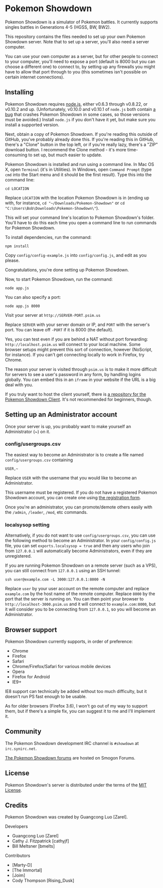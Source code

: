 Pokemon Showdown
========================================================================

Pokemon Showdown is a simulator of Pokemon battles. It currently supports singles battles in Generations 4-5 (HGSS, BW, BW2).

This repository contains the files needed to set up your own Pokemon Showdown server. Note that to set up a server, you'll also need a server computer.

You can use your own computer as a server, but for other people to connect to your computer, you'll need to expose a port (default is 8000 but you can choose a different one) to connect to, by setting up any firewalls you might have to allow that port through to you (this sometimes isn't possible on certain internet connections).


Installing
------------------------------------------------------------------------

Pokemon Showdown requires [node.js][1], either v0.6.3 through v0.8.22, or v0.10.2 and up. (Unfortunately, v0.10.0 and v0.10.1 of `node.js` both contain [a bug][2] that crashes Pokemon Showdown in some cases, so those versions must be avoided.) Install `node.js` if you don't have it yet, but make sure you install a supported version.

Next, obtain a copy of Pokemon Showdown. If you're reading this outside of GitHub, you've probably already done this. If you're reading this in GitHub, there's a "Clone" button in the top left, or if you're really lazy, there's a "ZIP" download button. I recommend the Clone method - it's more time-consuming to set up, but much easier to update.

Pokemon Showdown is installed and run using a command line. In Mac OS X, open `Terminal` (it's in Utilities). In Windows, open `Command Prompt` (type `cmd` into the Start menu and it should be the first result). Type this into the command line:

    cd LOCATION

Replace `LOCATION` with the location Pokemon Showdown is in (ending up with, for instance, `cd "~/Downloads/Pokemon-Showdown"` or `cd "C:\Users\Bob\Downloads\Pokemon-Showdown\"`).

This will set your command line's location to Pokemon Showdown's folder. You'll have to do this each time you open a command line to run commands for Pokemon Showdown.

To install dependencies, run the command:

    npm install

Copy `config/config-example.js` into `config/config.js`, and edit as you please.

Congratulations, you're done setting up Pokemon Showdown.

Now, to start Pokemon Showdown, run the command:

    node app.js

You can also specify a port:

    node app.js 8000

Visit your server at `http://SERVER-PORT.psim.us`

Replace `SERVER` with your server domain or IP, and `PORT` with the server's port. You can leave off `-PORT` if it is 8000 (the default).

Yes, you can test even if you are behind a NAT without port forwarding: `http://localhost.psim.us` will connect to your local machine. Some browser setups might prevent this sort of connection, however (NoScript, for instance). If you can't get connecting locally to work in Firefox, try Chrome.

The reason your server is visited through `psim.us` is to make it more difficult for servers to see a user's password in any form, by handling logins globally. You can embed this in an `iframe` in your website if the URL is a big deal with you.

If you truly want to host the client yourself, there is [a repository for the Pokemon Showdown Client][3]. It's not recommended for beginners, though.

  [1]: http://nodejs.org/
  [2]: https://github.com/joyent/node/pull/5016
  [3]: https://github.com/Zarel/Pokemon-Showdown-Client


Setting up an Administrator account
------------------------------------------------------------------------

Once your server is up, you probably want to make yourself an Administrator (~) on it.

### config/usergroups.csv

The easiest way to become an Administrator is to create a file named `config/usergroups.csv` containing

    USER,~

Replace `USER` with the username that you would like to become an Administrator.

This username must be registered. If you do not have a registered Pokemon Showdown account, you can create one using [the registration form][3].

Once you're an administrator, you can promote/demote others easily with the `/admin`, `/leader`, `/mod`, etc commands.

  [3]: http://pokemonshowdown.com/forum/register

### localsysop setting

Alternatively, if you do not want to use `config/usergroups.csv`, you can use the following method to become an Administrator. In your `config/config.js` file, you can set `exports.localsysop = true` and then any users who join from `127.0.0.1` will automatically become Administrators, even if they are unregistered.

If you are running Pokemon Showdown on a remote server (such as a VPS), you can still connect from `127.0.0.1` using an SSH tunnel:

    ssh user@example.com -L 3000:127.0.0.1:8000 -N

Replace `user` by your user account on the remote computer and replace `example.com` by the host name of the remote computer. Replace `8000` by the port that the server is running on. You can then point your browser to `http://localhost-3000.psim.us` and it will connect to `example.com:8000`, but it will consider you to be connecting from `127.0.0.1`, so you will become an Administrator.


Browser support
------------------------------------------------------------------------

Pokemon Showdown currently supports, in order of preference:

 - Chrome
 - Firefox
 - Safari
 - Chrome/Firefox/Safari for various mobile devices
 - Opera
 - Firefox for Android
 - IE9+

IE8 support can technically be added without too much difficulty, but it doesn't run PS fast enough to be usable.

As for older browsers (Firefox 3.6), I won't go out of my way to support them, but if there's a simple fix, you can suggest it to me and I'll implement it.


Community
------------------------------------------------------------------------

The Pokemon Showdown development IRC channel is `#showdown` at `irc.synirc.net`.

[The Pokemon Showdown forums][4] are hosted on Smogon Forums.

  [4]: http://www.smogon.com/forums/forumdisplay.php?f=209


License
------------------------------------------------------------------------

Pokemon Showdown's server is distributed under the terms of the [MIT License][5].

  [5]: https://github.com/Zarel/Pokemon-Showdown/blob/master/LICENSE


Credits
------------------------------------------------------------------------

Pokemon Showdown was created by Guangcong Luo [Zarel].

Developers

- Guangcong Luo [Zarel]
- Cathy J. Fitzpatrick [cathyjf]
- Bill Meltsner [bmelts]

Contributors

- [Marty-D]
- [The Immortal]
- [Joim]
- Cody Thompson [Rising_Dusk]
